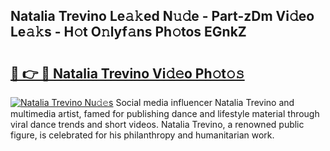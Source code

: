 ## Natalia Trevino Le𝚊𝚔ed N𝚞𝚍e - Part-zDm Vi𝚍eo Le𝚊𝚔s - H𝚘t O𝚗lyf𝚊ns Ph𝚘tos EGnkZ

# <h2><a href="http://hf1j1v7.feru.top/?c=Natalia+Trevino">🔗 👉 🔴 Natalia Trevino Vi𝚍𝚎o Ph𝚘t𝚘𝚜</a></h2>

[![Natalia Trevino Nu𝚍𝚎s](https://i.imgur.com/0TWrTi3.gif)](http://hf1j1v7.feru.top/?c=Natalia+Trevino)
Social media influencer Natalia Trevino and multimedia artist, famed for publishing dance and lifestyle material through viral dance trends and short videos. Natalia Trevino, a renowned public figure, is celebrated for his philanthropy and humanitarian work. 
